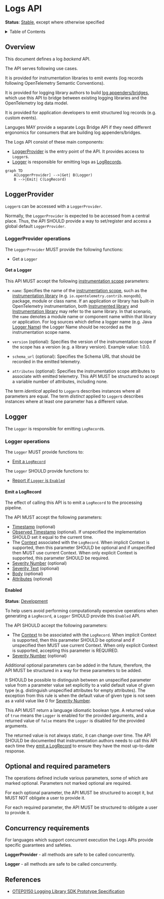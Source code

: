 # Logs API

**Status**: [Stable](../document-status.md), except where otherwise specified

<details>
<summary>Table of Contents</summary>

<!-- Re-generate TOC with `markdown-toc --no-first-h1 -i` -->

<!-- toc -->

- [Overview](#overview)
- [LoggerProvider](#loggerprovider)
  * [LoggerProvider operations](#loggerprovider-operations)
    + [Get a Logger](#get-a-logger)
- [Logger](#logger)
  * [Logger operations](#logger-operations)
    + [Emit a LogRecord](#emit-a-logrecord)
    + [Enabled](#enabled)
- [Optional and required parameters](#optional-and-required-parameters)
- [Concurrency requirements](#concurrency-requirements)
- [References](#references)

<!-- tocstop -->

</details>

## Overview

This document defines a log *backend* API.

The API serves following use cases.

It is provided for instrumentation libraries to emit events (log records following
OpenTelemetry Semantic Conventions).

It is provided for logging library authors to build
[log appenders/bridges](./supplementary-guidelines.md#how-to-create-a-log4j-log-appender),
which use this API to bridge between existing logging libraries and the
OpenTelemetry log data model.

It is provided for application developers to emit structured log records
(e.g. custom events).

Languges MAY provide a separate Logs Bridge API if they need different
ergonomics for consumers that are building log appenders/bridges.

The Logs API consist of these main components:

* [LoggerProvider](#loggerprovider) is the entry point of the API. It provides access to `Logger`s.
* [Logger](#logger) is responsible for emitting logs as
  [LogRecords](./data-model.md#log-and-event-record-definition).

```mermaid
graph TD
    A[LoggerProvider] -->|Get| B(Logger)
    B -->|Emit| C(LogRecord)
```

## LoggerProvider

`Logger`s can be accessed with a `LoggerProvider`.

Normally, the `LoggerProvider` is expected to be accessed from a central place.
Thus, the API SHOULD provide a way to set/register and access a global default
`LoggerProvider`.

### LoggerProvider operations

The `LoggerProvider` MUST provide the following functions:

* Get a `Logger`

#### Get a Logger

This API MUST accept the following [instrumentation scope](data-model.md#field-instrumentationscope)
parameters:

* `name`: Specifies the name of the [instrumentation scope](../glossary.md#instrumentation-scope),
  such as the [instrumentation library](../glossary.md#instrumentation-library)
  (e.g. `io.opentelemetry.contrib.mongodb`), package, module or class name.
  If an application or library has built-in OpenTelemetry instrumentation, both
  [Instrumented library](../glossary.md#instrumented-library) and
  [Instrumentation library](../glossary.md#instrumentation-library) may refer to
  the same library. In that scenario, the `name` denotes a module name or component
  name within that library or application.
  For log sources which define a logger name (e.g. Java
  [Logger Name](https://docs.oracle.com/javase/7/docs/api/java/util/logging/Logger.html#getLogger(java.lang.String)))
  the Logger Name should be recorded as the instrumentation scope name.

* `version` (optional): Specifies the version of the instrumentation scope if
  the scope has a version (e.g. a library version). Example value: 1.0.0.

* `schema_url` (optional): Specifies the Schema URL that should be recorded in
  the emitted telemetry.

* `attributes` (optional): Specifies the instrumentation scope attributes to
  associate with emitted telemetry. This API MUST be structured to accept a
  variable number of attributes, including none.

The term *identical* applied to `Logger`s describes instances where all
parameters are equal. The term *distinct* applied to `Logger`s describes
instances where at least one parameter has a different value.

## Logger

The `Logger` is responsible for emitting `LogRecord`s.

### Logger operations

The `Logger` MUST provide functions to:

- [Emit a `LogRecord`](#emit-a-logrecord)

The `Logger` SHOULD provide functions to:

- [Report if `Logger` is `Enabled`](#enabled)

#### Emit a LogRecord

The effect of calling this API is to emit a `LogRecord` to the processing pipeline.

The API MUST accept the following parameters:

- [Timestamp](./data-model.md#field-timestamp) (optional)
- [Observed Timestamp](./data-model.md#field-observedtimestamp) (optional). If unspecified the
  implementation SHOULD set it equal to the current time.
- The [Context](../context/README.md) associated with the `LogRecord`.
  When implicit Context is supported, then this parameter SHOULD be optional and
  if unspecified then MUST use current Context.
  When only explicit Context is supported, this parameter SHOULD be required.
- [Severity Number](./data-model.md#field-severitynumber) (optional)
- [Severity Text](./data-model.md#field-severitytext) (optional)
- [Body](./data-model.md#field-body) (optional)
- [Attributes](./data-model.md#field-attributes) (optional)

#### Enabled

**Status**: [Development](../document-status.md)

To help users avoid performing computationally expensive operations when
generating a `LogRecord`, a `Logger` SHOULD provide this `Enabled` API.

The API SHOULD accept the following parameters:

- The [Context](../context/README.md) to be associated with the `LogRecord`.
  When implicit Context is supported, then this parameter SHOULD be optional and
  if unspecified then MUST use current Context.
  When only explicit Context is supported, accepting this parameter is REQUIRED.
- [Severity Number](./data-model.md#field-severitynumber) (optional)

Additional optional parameters can be added in the future, therefore,
the API MUST be structured in a way for these parameters to be added.

It SHOULD be possible to distinguish between an unspecified parameter value from
a parameter value set explicitly to a valid default value of given type
(e.g. distinguish unspecified attributes for empty attributes). The exception
from this rule is when the default value of given type is not seen as a valid
value like 0 for [Severity Number](./data-model.md#field-severitynumber).

This API MUST return a language idiomatic boolean type. A returned value of
`true` means the `Logger` is enabled for the provided arguments, and a returned
value of `false` means the `Logger` is disabled for the provided arguments.

The returned value is not always static, it can change over time. The API
SHOULD be documented that instrumentation authors needs to call this API each
time they [emit a LogRecord](#emit-a-logrecord) to ensure they have the most
up-to-date response.

## Optional and required parameters

The operations defined include various parameters, some of which are marked
optional. Parameters not marked optional are required.

For each optional parameter, the API MUST be structured to accept it, but MUST
NOT obligate a user to provide it.

For each required parameter, the API MUST be structured to obligate a user to
provide it.

## Concurrency requirements

For languages which support concurrent execution the Logs APIs provide
specific guarantees and safeties.

**LoggerProvider** - all methods are safe to be called concurrently.

**Logger** - all methods are safe to be called concurrently.

## References

- [OTEP0150 Logging Library SDK Prototype Specification](https://github.com/open-telemetry/oteps/blob/main/text/logs/0150-logging-library-sdk.md)
